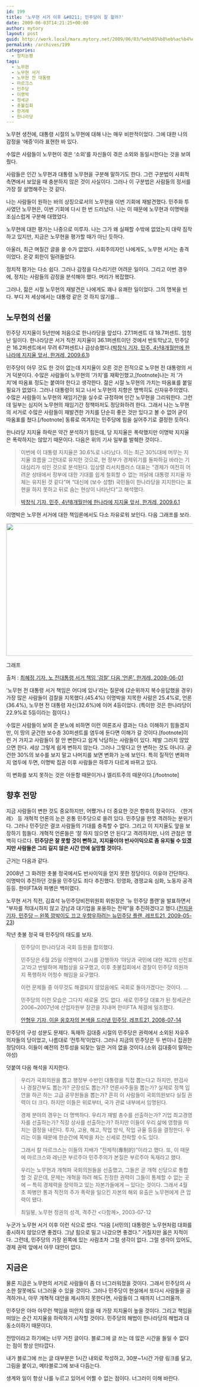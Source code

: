 ```yaml
---
id: 199
title: '노무현 서거 이후 &#8211; 민주당이 잘 할까?'
date: 2009-06-03T14:21:25+00:00
author: mytory
layout: post
guid: http://work.local/marx.mytory.net/2009/06/03/%eb%85%b8%eb%ac%b4%ed%98%84-%ec%84%9c%ea%b1%b0-%ec%9d%b4%ed%9b%84-%eb%af%bc%ec%a3%bc%eb%8b%b9%ec%9d%b4-%ec%9e%98-%ed%95%a0%ea%b9%8c/
permalink: /archives/199
categories:
  - 정치논평
tags:
  - 노무현
  - 노무현 서거
  - 노무현 전 대통령
  - 마르크스
  - 민주당
  - 이명박
  - 정세균
  - 촛불집회
  - 한겨레
  - 한나라당
---
```

<div id="" class="gray-textbox">
  <p>
    노무현 생전에, 대통령 시절의 노무현에 대해 나는 매우 비판적이었다. 그에 대한 나의 감정을 ‘애증’이라 표현한 바 있다.
  </p>
  
  <p>
    수많은 사람들이 노무현이 겪은 ‘소외’를 자신들이 겪은 소외와 동일시한다는 것을 보여 줬다.
  </p>
  
  <p>
    사람들은 인간 노무현과 대통령 노무현을 구분해 말하기도 한다. 그런 구분법이 사회적 측면에서 보았을 때 충분하지 않은 것이 사실이다. 그러나 이 구분법은 사람들의 정서를 가장 잘 설명해주는 것 같다.
  </p>
  
  <p>
    나는 사람들이 원하는 바의 상징으로서의 노무현을 이번 기회에 재발견했다. 민주화 투사였던 노무현은, 이번 기회에 다시 한 번 드러났다. 나는 이 때문에 노무현과 이명박을 조심스럽게 구분해 대했었다.
  </p>
  
  <p>
    노무현에 대한 평가는 나중으로 미루자. 나는 그가 왜 실패할 수밖에 없었는지 대략 짐작하고 있지만, 지금은 노무현을 평가할 때가 아닌 듯하다.
  </p>
  
  <p>
    아울러, 최근 며칠간 글을 쓸 수가 없었다. 사회주의자인 나에게도, 노무현 서거는 충격이었다. 온갖 회한이 밀려들었다.
  </p>
  
  <p>
    정치적 평가는 다소 쉽다. 그러나 감정을 다스리기란 어려운 일이다. 그리고 이번 경우에, 정치는 사람들의 감정을 분석해야 했다. 머리가 복잡했다.
  </p>
  
  <p>
    그러나, 젊은 시절 노무현의 재발견은 나에게도 꽤나 유쾌한 일이었다. 그의 명복을 빈다. 부디 저 세상에서는 대통령 같은 것 하지 않기를…
  </p></p>
</div>

## 노무현의 선물

민주당 지지율이 5년만에 처음으로 한나라당을 앞섰다. 27.1퍼센트 대 18.7퍼센트. 엄청난 일이다. 한나라당은 서거 직전 지지율이 36.1퍼센트이던 것에서 반토막났고, 민주당은 16.2퍼센트에서 무려 67퍼센트나 급상승했다.(<a href="http://www.hani.co.kr/arti/society/society_general/357940.html" target="_blank" title="기사 보기">박창식 기자, 민주, 4년8개월만에 한나라에 지지율 앞서, 한겨레, 2009.6.1</a>)

민주당이 아무 것도 한 것이 없는데 지지율이 오른 것은 전적으로 노무현 전 대통령의 서거 덕분이다. 수많은 사람들이 노무현의 ‘가치’를 재확인했고,[footnote]나는 저 ‘가치’에 따옴표 정도는 붙여야 한다고 생각한다. 젊은 시절 노무현의 가치는 따옴표를 붙일 필요가 없었다. 그러나 대통령이 되고 나서 노무현의 지향은 명백히도 신자유주의였다. 수많은 사람들이 노무현의 재임기간을 실수로 규정하며 인간 노무현을 그리워한다. 그런데 일부는 심지어 노무현의 재임기간 정책마저도 정당화하려 한다. 그래서 나는 노무현의 서거로 수많은 사람들이 재발견한 가치를 단순히 좋은 것만 있다고 볼 수 없어 굳이 따옴표를 쳤다.[/footnote] 동류로 여겨지는 민주당에 힘을 실어주기로 결정한 듯하다.

한나라당 지지율 하락은 약간 분석하기 힘든데, 당 지지율은 폭락했지만 이명박 지지율은 폭락하지는 않았기 때문이다. 다음은 위의 기사 일부를 발췌한 것이다..

> 이번에 이 대통령 지지율은 30.6%로 나타났다. 이는 최근 30%대에 머무는 지지율 흐름을 그런대로 유지한 것으로, 현 정부가 경제위기를 돌파하길 바라는 기대심리가 섞인 것으로 분석된다. 임상렬 리서치플러스 대표는 “경제가 여전히 어려운 상태에서 정부에 대한 기대를 쉽게 철회할 수 없는 까닭에 대통령 지지율 자체는 유지된 것 같다”며 “대신에 (보수 성향) 국민들이 한나라당을 지지한다는 표현을 하지 못하고 뒤로 숨는 현상이 나타난다”고 해석했다.
> 
> <p class="rep">
>   <a href="http://www.hani.co.kr/arti/society/society_general/357940.html" target="_blank" title="기사 보기">박창식 기자, 민주, 4년8개월만에 한나라에 지지율 앞서, 한겨레, 2009.6.1</a>
> </p>

이명박은 노무현 서거에 대한 책임론에서도 다소 자유로워 보인다. 다음 그래프를 보라.


<img src="http://work.local/marx.mytory.net/wp-content/uploads/1/cfile24.uf.122CB6154A26865B6D00A3.jpg" class="aligncenter" width="540" height="357" alt="" filename="20090601hani_whos.jpg" filemime="image/jpeg" /> 

그래프
    
출처 : <a href="http://www.hani.co.kr/arti/society/society_general/357967.html" target="_blank" title="기사 보기">최혜정 기자, 노 전대통령 서거 책임 ‘검찰’ 다음 ‘언론’, 한겨레, 2009-06-01</a>

‘노무현 전 대통령 서거 책임은 어디에 있나’라는 질문에 (2순위까지 복수응답했을 경우) 가장 많은 사람들이 검찰을 지목했다.(45.4%) 이명박을 지목한 사람은 25.4%로, 언론(36.4%), 노무현 전 대통령 자신(32.6%)에 이어 4등이었다. (특이한 것은 한나라당이 22.9%로 5등이라는 점이다.)

수많은 사람들이 보여 준 분노에 비하면 이런 여론조사 결과는 다소 이해하기 힘들겠지만, 이 땅의 굳건한 보수층 30퍼센트를 염두에 둔다면 이해가 갈 것이다.[footnote]이런 거 가지고 사람들이 잘 안 변한다고 쉽게 낙담하는 사람들이 있다. 제발 그러지 않았으면 한다. 세상 그렇게 쉽게 변하지 않는다. 그러나 그렇다고 안 변하는 것도 아니다. 굳건한 30%의 보수를 보지 말고 나머지를 보면 변화가 눈에 보인다. 특히 질적인 변화까지 염두에 두면, 이명박 집권 이후 사람들은 하루가 다르게 바뀌고 있다.
  
이 변화를 보지 못하는 것은 아둔함 때문이거나 엘리트주의 때문이다.[/footnote]

## 향후 전망

지금 사람들이 변한 것도 중요하지만, 어쨌거나 더 중요한 것은 향후의 정국이다. 〈한겨레〉 등 개혁적 언론의 눈은 온통 민주당으로 쏠려 있다. 민주당을 한껏 격려하는 분위기다. 그러나 민주당은 결코 사람들의 기대를 충족할 수 없다. 그리고 이 지지율도 앞을 보장하기 힘들다. 개혁적 언론들은 ‘잘 하지 않으면 안 된다’고 격려하지만, 나의 관점은 명백히 다르다. **민주당은 잘 못할 것이 뻔하고, 지지율이야 반사이익으로 좀 유지될 수 있겠지만 사람들은 그리 길지 않은 시간 안에 실망할 것이다.**

근거는 다음과 같다.

2008년 그 화려한 촛불 정국에서도 반사이익을 얻지 못한 정당이다. 이유야 간단하다. 이명박이 추진하던 것들을 민주당도 죄다 추진했다. 민영화, 경쟁교육 심화, 노동자 공격 등등. 한미FTA와 파병은 백미였다.

노무현 서거 직전, 김효석 뉴민주당비전위원회 위원장은 ‘뉴 민주당 플랜’을 발표하면서 “부자를 적대시하지 않고 강남과 대기업을 포용하는 전략”을 추진하겠다고 했다.(<a href="http://wspaper.org/article/6527" target="_blank" title="기사 보기">전지윤 기자, 민주당 ─ 왼쪽 깜박이도 끄고 우향우하려는 뉴민주당 플랜, 레프트21, 2009-05-23</a>)

작년 촛불 정국 때 민주당의 태도를 보자.

> 민주당이 한나라당과 국회 등원을 합의했다.
> 
> 민주당은 6월 25일 이명박이 고시를 강행하자 ‘야당과 국민에 대한 제2의 선전포고’라고 반발하며 재협상을 요구했고, 이후 촛불집회에서 경찰이 민주당 의원까지 폭행하자 어청수 해임을 요구했다.
> 
> 이런 문제들 중 아무것도 해결되지 않았음에도 국회로 돌아가겠다는 것이다. …
> 
> 민주당의 이런 모습은 그다지 새로울 것도 없다. 새로 민주당 대표가 된 정세균은 2006~2007년에 산업자원부 장관을 지내며 한미FTA 체결에 일조했다.
> 
> <p class="rep">
>   <a href="http://wspaper.org/article/5638" target="_blank" title="기사 보기">안형우 기자, 이윤 옹호자의 본색을 드러낸 민주당, 레프트21, 2008-07-14</a>
> </p>

민주당의 구성 성분도 문제다. 독재하 김대중 시절의 민주당은 권력에서 소외된 자유주의자들의 당이었고, 나름대로 ‘전투적’이었다. 그러나 지금의 민주당은 두 번이나 집권한 정당이다. 이들이 예전의 전투성을 되찾는 일은 거의 없을 것이다.(소위 김대중이 말하는 야성)

덧붙여 다음 해석을 지지한다.

> 우리가 국회의원을 뽑고 행정부 수반인 대통령을 직접 뽑는다고 하지만, 판검사나 경찰간부도 뽑는가? 군장성도 뽑는가? 언론사주들을 뽑는가? 실제로 정책 입안을 하곤 하는 고급 공무원들을 뽑는가? 흔히 이 사람들이 국회의원보다 실질 권력이 더 크다. 하지만 이들은 위로부터, 국가 관료 내부에서 임명된다.
> 
> 경제 분야의 경우는 더 명백하다. 우리가 재벌 총수를 선출하는가? 기업 최고경영자를 선출하는가? 직장 상사를 선출하는가? 하지만 이들이 우리 삶에 영향을 미치는 결정을 내린다. 투자, 고용, 해고, 작업 방식, 작업 규율 등등을 결정한다. 우리는 이들 때문에 한순간에 쪽박을 차는 신세로 전락할 수도 있다.
> 
> 그래서 칼 마르크스는 이들의 지배가 “전제적(專制的)”이라고 했다. 또, 이 때문에 마르크스와 레닌은 부르주아 민주주의가 본질은 부르주아 독재라고 했다.
> 
> 우리는 노무현과 개혁파 국회의원들을 선출했고, 그들은 곧 개혁 신당으로 통합할 것 같은데, 문제는 개혁을 하려 해도 진정한 권력이 그들이 통제할 수 없는 곳에 ─ 특히 경제력을 장악하고 있는 자본가들에게 ─ 있다는 것이다. 그래서 4월 초 파병안 통과 직전의 주가 폭락을 일으킨 자본의 해외 유출은 노무현에게 큰 압력이 됐다.
> 
> <p class="rep">
>   최일붕, 노무현 정권의 성격, 격주간 &lt;다함께&gt;, 2003-07-12
> </p>

누군가 노무현 서거 이후 이런 식으로 썼다. “다음 <span class="help">[서민의]</span> 대통령은 노무현처럼 대화를 중시하지 않았으면 좋겠다. 그냥 힘으로 밀고 나갔으면 좋겠다.” 거칠지만 옳은 지적이다. 그런데, 민주당의 가장 왼쪽에 있는 사람조차 그럴 생각이 없다. 그럴 생각이 있어도, 경제 권력 앞에서 아무 대안이 없다.

## 지금은

물론 지금은 노무현의 서거로 사람들이 좀 더 너그러워졌을 것이다. 그래서 민주당의 사소한 잘못에도 너그러울 수 있을 것이다. 그러나 민주당이 현실에서 또다시 사람들을 공격하거나, 아무 개혁적 대안을 제시하지 못한다면, 사람들이 그 때까지 너그러울까.

민주당은 아마 아무런 책임을 떠안지 않을 때 가장 지지율이 높을 것이다. 그리고 책임을 떠앉는 순간 지지율을 하락하기 시작할 것이다. 민주당의 해법이 한나라당의 해법과 대동소이하기 때문이다.

<div id="" class="gray-textbox">
  <p>
    전망이라고 하기에는 너무 거친 글이다. 블로그에 글 쓰는 데 많은 시간을 들일 수 없다는 점이 항상 안타깝다.
  </p>
  
  <p>
    내가 블로그에 쓰는 글 대부분은 1시간 내외로 작성하고, 30분~1시간 가량 링크를 달고, 그림을 붙이고, 메타블로그에 보내 다듬는다.
  </p>
  
  <p>
    생계와 일이 항상 나를 누르고 있어서 어쩔 수 없는 점이다. 너그러이 이해 바란다.
  </p></p>
</div>